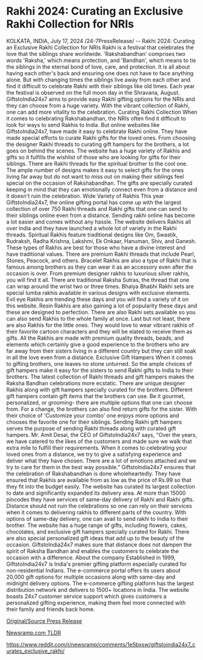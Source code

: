 # Rakhi 2024: Curating an Exclusive Rakhi Collection for NRIs

KOLKATA, INDIA, July 17, 2024 /24-7PressRelease/ --   Rakhi 2024: Curating an Exclusive Rakhi Collection for NRIs  Rakhi is a festival that celebrates the love that the siblings share worldwide. 'Rakshabandhan' comprises two words 'Raksha,' which means protection, and 'Bandhan', which means to tie the siblings in the eternal bond of love, care, and protection. It is all about having each other's back and ensuring one does not have to face anything alone. But with changing times the siblings live away from each other and find it difficult to celebrate Rakhi with their siblings like old times. Each year the festival is observed on the full moon day in the Shravana, August. GiftstoIndia24x7 aims to provide easy Rakhi gifting options for the NRIs and they can choose from a huge variety. With the vibrant collection of Rakhi, one can add more vitality to the celebration.  Curating Rakhi Collection  When it comes to celebrating Rakshabandhan, the NRIs often find it difficult to look for ways to send Rakhis to India. But online websites like GiftstoIndia24x7, have made it easy to celebrate Rakhi online. They have made special efforts to curate Rakhi gifts for the loved ones. From choosing the designer Rakhi threads to curating gift hampers for the brothers, a lot goes on behind the scenes. The website has a huge variety of Rakhis and gifts so it fulfills the wishlist of those who are looking for gifts for their siblings. There are Rakhi threads for the spiritual brother to the cool one. The ample number of designs makes it easy to select gifts for the ones living far away but do not want to miss out on making their siblings feel special on the occasion of Rakshabandhan. The gifts are specially curated keeping in mind that they can emotionally connect even from a distance and it doesn't ruin the celebration.  Wide Variety of Rakhis  This year GiftstoIndia24x7, the online gifting portal has come up with the largest collection of over 750 Rakhi threads and Rakhi gifts that one can send to their siblings online even from a distance. Sending rakhi online has become a lot easier and comes without any hassle. The website delivers Rakhis all over India and they have launched a whole lot of variety in the Rakhi threads. Spiritual Rakhis feature traditional designs like Om, Swastik, Rudraksh, Radha Krishna, Lakshmi, Ek Onkaar, Hanuman, Shiv, and Ganesh. These types of Rakhis are best for those who have a divine interest and have traditional values. There are premium Rakhi threads that include Pearl, Stones, Peacock, and others. Bracelet Rakhis are also a type of Rakhi that is famous among brothers as they can wear it as an accessory even after the occasion is over. From premium designer rakhis to luxurious silver rakhis, you will find it all. There are traditional Raksha Sutras, the thread that one can wrap around the wrist two or three times. Bhaiya Bhabhi Rakhi sets are special lumba rakhis available in various designs with exclusive elements. Evil eye Rakhis are trending these days and you will find a variety of it on this website. Resin Rakhis are also gaining a lot of popularity these days and these are designed to perfection. There are also Rakhi sets available so you can also send Rakhis to the whole family at once. Last but not least, there are also Rakhis for the little ones. They would love to wear vibrant rakhis of their favorite cartoon characters and they will be elated to receive them as gifts. All the Rakhis are made with premium quality threads, beads, and elements which certainly give a good experience to the brothers who are far away from their sisters living in a different country but they can still soak in all the love even from a distance.  Exclusive Gift Hampers  When it comes to gifting brothers, one leaves no stone unturned. So the ample choices of gift hampers make it easy for the sisters to send Rakhi gifts to India to their brothers. The latest collection of Rakhi threads and gift hampers makes the Raksha Bandhan celebrations more ecstatic. There are unique designer Rakhis along with gift hampers specially curated for the brothers. Different gift hampers contain gift items that the brothers can use. Be it gourmet, personalized, or grooming- there are multiple options that one can choose from. For a change, the brothers can also find return gifts for the sister. With their choice of 'Customize your combo' one enjoys more options and chooses the favorite one for their siblings. Sending Rakhi gift hampers serves the purpose of sending Rakhi threads along with curated gift hampers. Mr. Amit Desai, the CEO of GiftstoIndia24x7 says, "Over the years, we have catered to the likes of the customers and made sure we walk that extra mile to fulfill their requirements. When it comes to celebrating your loved ones from a distance, we try to give a satisfying experience and deliver what they have chosen. There are a lot of emotions attached and we try to care for them in the best way possible."  GiftstoIndia24x7 ensures that the celebration of Rakshabandhan is done wholeheartedly. They have ensured that Rakhis are available from as low as the price of Rs.99 so that they fit into the budget easily. The website has curated its largest collection to date and significantly expanded its delivery area. At more than 15000 pincodes they have services of same-day delivery of Rakhi and Rakhi gifts. Distance should not ruin the celebrations so one can rely on their services when it comes to delivering rakhis to different parts of the country. With options of same-day delivery, one can avail to send rakhi to India to their brother. The website has a huge range of gifts, including flowers, cakes, chocolates, and exclusive gift hampers specially curated for Rakhi. There are also special personalized gift ideas that add up to the beauty of the occasion. GiftstoIndia24x7 makes sure that distance does not dampen the spirit of Raksha Bandhan and enables the customers to celebrate the occasion with a difference.  About the company  Established in 1999, GiftstoIndia24x7 is India's premier gifting platform especially curated for non-residential Indians. The e-commerce portal offers its users about 20,000 gift options for multiple occasions along with same-day and midnight delivery options. The e-commerce gifting platform has the largest distribution network and delivers to 1500+ locations in India. The website boasts 24x7 customer service support which gives customers a personalized gifting experience, making them feel more connected with their family and friends back home. 

[Original/Source Press Release](https://www.24-7pressrelease.com/press-release/512571/rakhi-2024-curating-an-exclusive-rakhi-collection-for-nris)
                    

[Newsramp.com TLDR](None) 

https://www.reddit.com/r/newsramp/comments/1e5bxsw/giftstoindia24x7_curates_exclusive_rakhi/